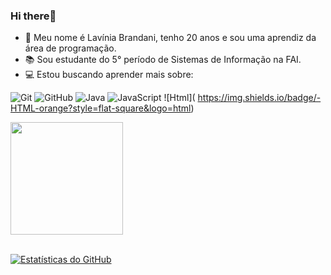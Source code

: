 ### Hi there👋</br>
 
 
- 👋 Meu nome é Lavínia Brandani, tenho 20 anos e sou uma aprendiz da área de programação.
- 📚 Sou estudante do 5° período de Sistemas de Informação na FAI.
- 💻 Estou buscando aprender mais sobre:</br>

![Git](https://img.shields.io/badge/-Git-black?style=flat-square&logo=git)
![GitHub](https://img.shields.io/badge/-GitHub-181717?style=flat-square&logo=github)
![Java](https://img.shields.io/badge/-Java-blue?style=flat-square&logo=java)
![JavaScript](https://img.shields.io/badge/-JavaScript-yellow?style=flat-square&logo=javascript)
![Html](<link rel="stylesheet" type='text/css' href="https://cdn.jsdelivr.net/gh/devicons/devicon@latest/devicon.min.css" /> https://img.shields.io/badge/-HTML-orange?style=flat-square&logo=html)




<div>
  <a href="https://github.com/LaviniaRodriguesBT">
    <img loading="lazy" height="180em" src="https://github-readme-stats.vercel.app/api/top-langs/?username=LaviniaRodriguesBT&layout=compact&langs_count=7&theme=dracula"/>
  </a></br></br>

  [![Estatísticas do GitHub](https://github-readme-stats.vercel.app/api?username=LaviniaRodriguesBT&show_icons=true&theme=dracula)](https://github.com/LaviniaRodriguesBT)
</div>

